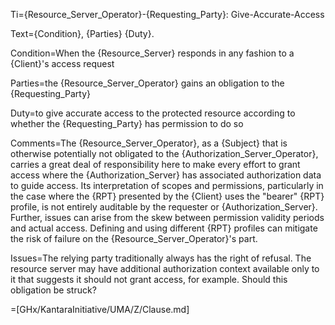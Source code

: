 Ti={Resource_Server_Operator}-{Requesting_Party}: Give-Accurate-Access

Text={Condition}, {Parties} {Duty}.

Condition=When the {Resource_Server} responds in any fashion to a {Client}'s access request

Parties=the {Resource_Server_Operator} gains an obligation to the {Requesting_Party}

Duty=to give accurate access to the protected resource according to whether the {Requesting_Party} has permission to do so

Comments=The {Resource_Server_Operator}, as a {Subject} that is otherwise potentially not obligated to the {Authorization_Server_Operator}, carries a great deal of responsibility here to make every effort to grant access where the {Authorization_Server} has associated authorization data to guide access. Its interpretation of scopes and permissions, particularly in the case where the {RPT} presented by the {Client} uses the "bearer" {RPT} profile, is not entirely auditable by the requester or {Authorization_Server}. Further, issues can arise from the skew between permission validity periods and actual access. Defining and using different {RPT} profiles can mitigate the risk of failure on the {Resource_Server_Operator}'s part.

Issues=The relying party traditionally always has the right of refusal. The resource server may have additional authorization context available only to it that suggests it should not grant access, for example. Should this obligation be struck?

=[GHx/KantaraInitiative/UMA/Z/Clause.md]